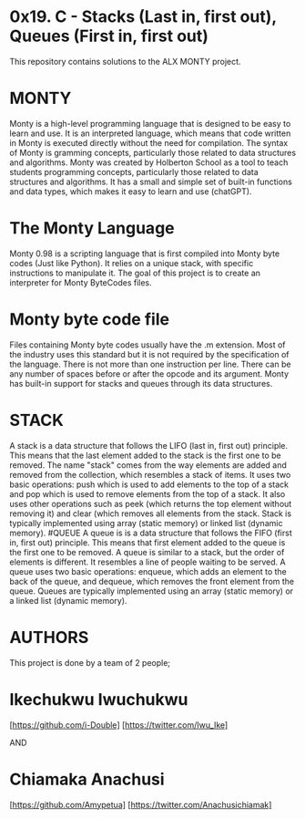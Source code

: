# 0x19. C - Stacks (Last in, first out), Queues (First in, first out)
This repository contains solutions to the ALX MONTY project.
# MONTY
Monty is a high-level programming language that is designed to be easy to learn and use. It is an interpreted language, which means that code written in Monty is executed directly without the need for compilation. The syntax of Monty is gramming concepts, particularly those related to data structures and algorithms.
Monty was created by Holberton School as a tool to teach students programming concepts, particularly those related to data structures and algorithms. It has a small and simple set of built-in functions and data types, which makes it easy to learn and use (chatGPT).
# The Monty Language
Monty 0.98 is a scripting language that is first compiled into Monty byte codes (Just like Python). It relies on a unique stack, with specific instructions to manipulate it. The goal of this project is to create an interpreter for Monty ByteCodes files.
# Monty byte code file
Files containing Monty byte codes usually have the .m extension. Most of the industry uses this standard but it is not required by the specification of the language. There is not more than one instruction per line. There can be any number of spaces before or after the opcode and its argument.
Monty has built-in support for stacks and queues through its data structures.
# STACK
A stack is a data structure that follows the LIFO (last in, first out) principle. This means that the last element added to the stack is the first one to be removed. The name "stack" comes from the way elements are added and removed from the collection, which resembles a stack of items. It uses two basic operations: push which is used to add elements to the top of a stack and pop which is used to remove elements from the top of a stack. It also uses other operations such as peek (which returns the top element without removing it) and clear (which removes all elements from the stack. Stack is typically implemented using array (static memory) or linked list (dynamic memory).
#QUEUE
A queue is is a data structure that follows the FIFO (first in, first out) principle. This means that first element added to the queue is the first one to be removed. A queue is similar to a stack, but the order of elements is different. It resembles a line of people waiting to be served. A queue uses two basic operations: enqueue, which adds an element to the back of the queue, and dequeue, which removes the front element from the queue. Queues are typically implemented using an array (static memory) or a linked list (dynamic memory).
# AUTHORS
This project is done by a team of 2 people;
# Ikechukwu Iwuchukwu
[https://github.com/i-Double]
[https://twitter.com/Iwu_Ike]

 AND
# Chiamaka Anachusi
[https://github.com/Amypetua]
[https://twitter.com/Anachusichiamak]
